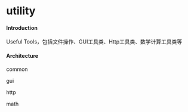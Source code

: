 # utility
#### Introduction
Useful Tools，包括文件操作、GUI工具类、Http工具类、数学计算工具类等
#### Architecture
common

gui

http

math
